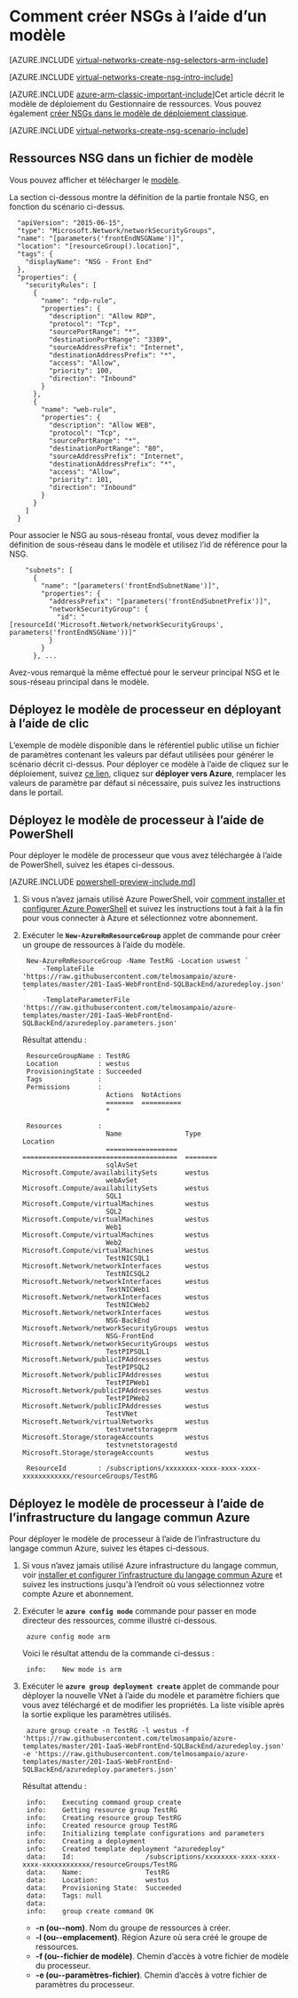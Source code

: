 <properties
   pageTitle="Comment créer des NSGs en mode processeur à l’aide d’un modèle | Microsoft Azure"
   description="Découvrez comment créer et déployer NSGs dans processeur à l’aide d’un modèle"
   services="virtual-network"
   documentationCenter="na"
   authors="jimdial"
   manager="carmonm"
   editor="tysonn"
   tags="azure-resource-manager"
/>
<tags
   ms.service="virtual-network"
   ms.devlang="na"
   ms.topic="article"
   ms.tgt_pltfrm="na"
   ms.workload="infrastructure-services"
   ms.date="02/02/2016"
   ms.author="jdial" />

# <a name="how-to-create-nsgs-using-a-template"></a>Comment créer NSGs à l’aide d’un modèle

[AZURE.INCLUDE [virtual-networks-create-nsg-selectors-arm-include](../../includes/virtual-networks-create-nsg-selectors-arm-include.md)]

[AZURE.INCLUDE [virtual-networks-create-nsg-intro-include](../../includes/virtual-networks-create-nsg-intro-include.md)]

[AZURE.INCLUDE [azure-arm-classic-important-include](../../includes/azure-arm-classic-important-include.md)]Cet article décrit le modèle de déploiement du Gestionnaire de ressources. Vous pouvez également [créer NSGs dans le modèle de déploiement classique](virtual-networks-create-nsg-classic-ps.md).

[AZURE.INCLUDE [virtual-networks-create-nsg-scenario-include](../../includes/virtual-networks-create-nsg-scenario-include.md)]

## <a name="nsg-resources-in-a-template-file"></a>Ressources NSG dans un fichier de modèle

Vous pouvez afficher et télécharger le [modèle](https://raw.githubusercontent.com/telmosampaio/azure-templates/master/201-IaaS-WebFrontEnd-SQLBackEnd/NSGs.json).

La section ci-dessous montre la définition de la partie frontale NSG, en fonction du scénario ci-dessus.

      "apiVersion": "2015-06-15",
      "type": "Microsoft.Network/networkSecurityGroups",
      "name": "[parameters('frontEndNSGName')]",
      "location": "[resourceGroup().location]",
      "tags": {
        "displayName": "NSG - Front End"
      },
      "properties": {
        "securityRules": [
          {
            "name": "rdp-rule",
            "properties": {
              "description": "Allow RDP",
              "protocol": "Tcp",
              "sourcePortRange": "*",
              "destinationPortRange": "3389",
              "sourceAddressPrefix": "Internet",
              "destinationAddressPrefix": "*",
              "access": "Allow",
              "priority": 100,
              "direction": "Inbound"
            }
          },
          {
            "name": "web-rule",
            "properties": {
              "description": "Allow WEB",
              "protocol": "Tcp",
              "sourcePortRange": "*",
              "destinationPortRange": "80",
              "sourceAddressPrefix": "Internet",
              "destinationAddressPrefix": "*",
              "access": "Allow",
              "priority": 101,
              "direction": "Inbound"
            }
          }
        ]
      }

Pour associer le NSG au sous-réseau frontal, vous devez modifier la définition de sous-réseau dans le modèle et utilisez l’id de référence pour la NSG.

        "subnets": [
          {
            "name": "[parameters('frontEndSubnetName')]",
            "properties": {
              "addressPrefix": "[parameters('frontEndSubnetPrefix')]",
              "networkSecurityGroup": {
                "id": "[resourceId('Microsoft.Network/networkSecurityGroups', parameters('frontEndNSGName'))]"
              }
            }
          }, ...

Avez-vous remarqué la même effectué pour le serveur principal NSG et le sous-réseau principal dans le modèle.

## <a name="deploy-the-arm-template-by-using-click-to-deploy"></a>Déployez le modèle de processeur en déployant à l’aide de clic

L’exemple de modèle disponible dans le référentiel public utilise un fichier de paramètres contenant les valeurs par défaut utilisées pour générer le scénario décrit ci-dessus. Pour déployer ce modèle à l’aide de cliquez sur le déploiement, suivez [ce lien](http://github.com/telmosampaio/azure-templates/tree/master/201-IaaS-WebFrontEnd-SQLBackEnd-NSG), cliquez sur **déployer vers Azure**, remplacer les valeurs de paramètre par défaut si nécessaire, puis suivez les instructions dans le portail.

## <a name="deploy-the-arm-template-by-using-powershell"></a>Déployez le modèle de processeur à l’aide de PowerShell

Pour déployer le modèle de processeur que vous avez téléchargée à l’aide de PowerShell, suivez les étapes ci-dessous.

[AZURE.INCLUDE [powershell-preview-include.md](../../includes/powershell-preview-include.md)]

1. Si vous n’avez jamais utilisé Azure PowerShell, voir [comment installer et configurer Azure PowerShell](../powershell-install-configure.md) et suivez les instructions tout à fait à la fin pour vous connecter à Azure et sélectionnez votre abonnement.

3. Exécuter le **`New-AzureRmResourceGroup`** applet de commande pour créer un groupe de ressources à l’aide du modèle.

        New-AzureRmResourceGroup -Name TestRG -Location uswest `
            -TemplateFile 'https://raw.githubusercontent.com/telmosampaio/azure-templates/master/201-IaaS-WebFrontEnd-SQLBackEnd/azuredeploy.json' `
            -TemplateParameterFile 'https://raw.githubusercontent.com/telmosampaio/azure-templates/master/201-IaaS-WebFrontEnd-SQLBackEnd/azuredeploy.parameters.json'

    Résultat attendu :

        ResourceGroupName : TestRG
        Location          : westus
        ProvisioningState : Succeeded
        Tags              :
        Permissions       :
                            Actions  NotActions
                            =======  ==========
                            *                  

        Resources         :
                            Name                Type                                     Location
                            ==================  =======================================  ========
                            sqlAvSet            Microsoft.Compute/availabilitySets       westus  
                            webAvSet            Microsoft.Compute/availabilitySets       westus  
                            SQL1                Microsoft.Compute/virtualMachines        westus  
                            SQL2                Microsoft.Compute/virtualMachines        westus  
                            Web1                Microsoft.Compute/virtualMachines        westus  
                            Web2                Microsoft.Compute/virtualMachines        westus  
                            TestNICSQL1         Microsoft.Network/networkInterfaces      westus  
                            TestNICSQL2         Microsoft.Network/networkInterfaces      westus  
                            TestNICWeb1         Microsoft.Network/networkInterfaces      westus  
                            TestNICWeb2         Microsoft.Network/networkInterfaces      westus  
                            NSG-BackEnd         Microsoft.Network/networkSecurityGroups  westus  
                            NSG-FrontEnd        Microsoft.Network/networkSecurityGroups  westus  
                            TestPIPSQL1         Microsoft.Network/publicIPAddresses      westus  
                            TestPIPSQL2         Microsoft.Network/publicIPAddresses      westus  
                            TestPIPWeb1         Microsoft.Network/publicIPAddresses      westus  
                            TestPIPWeb2         Microsoft.Network/publicIPAddresses      westus  
                            TestVNet            Microsoft.Network/virtualNetworks        westus  
                            testvnetstorageprm  Microsoft.Storage/storageAccounts        westus  
                            testvnetstoragestd  Microsoft.Storage/storageAccounts        westus  

        ResourceId        : /subscriptions/xxxxxxxx-xxxx-xxxx-xxxx-xxxxxxxxxxxx/resourceGroups/TestRG

## <a name="deploy-the-arm-template-by-using-the-azure-cli"></a>Déployez le modèle de processeur à l’aide de l’infrastructure du langage commun Azure

Pour déployer le modèle de processeur à l’aide de l’infrastructure du langage commun Azure, suivez les étapes ci-dessous.

1. Si vous n’avez jamais utilisé Azure infrastructure du langage commun, voir [installer et configurer l’infrastructure du langage commun Azure](../xplat-cli-install.md) et suivez les instructions jusqu'à l’endroit où vous sélectionnez votre compte Azure et abonnement.
2. Exécuter le **`azure config mode`** commande pour passer en mode directeur des ressources, comme illustré ci-dessous.

        azure config mode arm

    Voici le résultat attendu de la commande ci-dessus :

        info:    New mode is arm

4. Exécuter le **`azure group deployment create`** applet de commande pour déployer la nouvelle VNet à l’aide du modèle et paramètre fichiers que vous avez téléchargé et de modifier les propriétés. La liste visible après la sortie explique les paramètres utilisés.

        azure group create -n TestRG -l westus -f 'https://raw.githubusercontent.com/telmosampaio/azure-templates/master/201-IaaS-WebFrontEnd-SQLBackEnd/azuredeploy.json' -e 'https://raw.githubusercontent.com/telmosampaio/azure-templates/master/201-IaaS-WebFrontEnd-SQLBackEnd/azuredeploy.parameters.json'

    Résultat attendu :

        info:    Executing command group create
        info:    Getting resource group TestRG
        info:    Creating resource group TestRG
        info:    Created resource group TestRG
        info:    Initializing template configurations and parameters
        info:    Creating a deployment
        info:    Created template deployment "azuredeploy"
        data:    Id:                  /subscriptions/xxxxxxxx-xxxx-xxxx-xxxx-xxxxxxxxxxxx/resourceGroups/TestRG
        data:    Name:                TestRG
        data:    Location:            westus
        data:    Provisioning State:  Succeeded
        data:    Tags: null
        data:    
        info:    group create command OK

    - **-n (ou--nom)**. Nom du groupe de ressources à créer.
    - **-l (ou--emplacement)**. Région Azure où sera créé le groupe de ressources.
    - **-f (ou--fichier de modèle)**. Chemin d’accès à votre fichier de modèle du processeur.
    - **-e (ou--paramètres-fichier)**. Chemin d’accès à votre fichier de paramètres du processeur.
